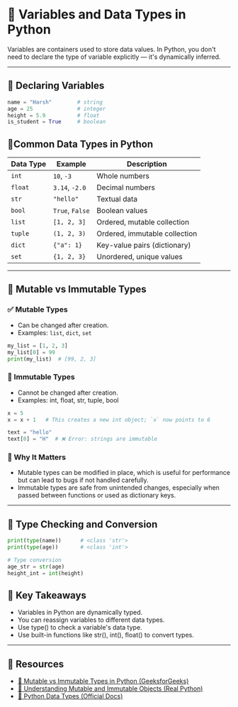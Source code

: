 # 🧮 Variables and Data Types in Python

Variables are containers used to store data values. In Python, you don't need to declare the type of variable explicitly — it's dynamically inferred.

---

## 🔹 Declaring Variables

```python
name = "Harsh"        # string
age = 25              # integer
height = 5.9          # float
is_student = True     # boolean
```

## 🔹Common Data Types in Python

| Data Type | Example         | Description                   |
| --------- | --------------- | ----------------------------- |
| `int`     | `10`, `-3`      | Whole numbers                 |
| `float`   | `3.14`, `-2.0`  | Decimal numbers               |
| `str`     | `"hello"`       | Textual data                  |
| `bool`    | `True`, `False` | Boolean values                |
| `list`    | `[1, 2, 3]`     | Ordered, mutable collection   |
| `tuple`   | `(1, 2, 3)`     | Ordered, immutable collection |
| `dict`    | `{"a": 1}`      | Key-value pairs (dictionary)  |
| `set`     | `{1, 2, 3}`     | Unordered, unique values      |


---

## 🔀 Mutable vs Immutable Types

### ✅ Mutable Types
- Can be changed after creation.
- Examples: `list`, `dict`, `set`

```python
my_list = [1, 2, 3]
my_list[0] = 99
print(my_list)  # [99, 2, 3]
```

### 🚫 Immutable Types
- Cannot be changed after creation.
- Examples: int, float, str, tuple, bool

```python
x = 5
x = x + 1   # This creates a new int object; `x` now points to 6

text = "hello"
text[0] = "H"  # ❌ Error: strings are immutable
```

### 🧠 Why It Matters
- Mutable types can be modified in place, which is useful for performance but can lead to bugs if not handled carefully.
- Immutable types are safe from unintended changes, especially when passed between functions or used as dictionary keys.


---


## 🔄 Type Checking and Conversion

```python
print(type(name))      # <class 'str'>
print(type(age))       # <class 'int'>

# Type conversion
age_str = str(age)
height_int = int(height)
```

## 🧠 Key Takeaways

- Variables in Python are dynamically typed.
- You can reassign variables to different data types.
- Use type() to check a variable's data type.
- Use built-in functions like str(), int(), float() to convert types.

---

## 🔗 Resources

- [📘 Mutable vs Immutable Types in Python (GeeksforGeeks)](https://www.geeksforgeeks.org/mutable-vs-immutable-objects-in-python/)
- [📘 Understanding Mutable and Immutable Objects (Real Python)](https://realpython.com/pointers-in-python/#mutable-vs-immutable-objects)
- [📘 Python Data Types (Official Docs)](https://docs.python.org/3/library/stdtypes.html)
